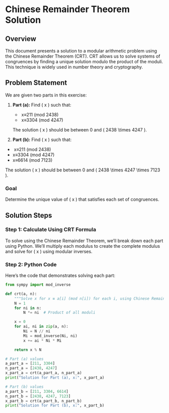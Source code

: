 # Chinese Remainder Theorem Solution

## Overview
This document presents a solution to a modular arithmetic problem using the Chinese Remainder Theorem (CRT). CRT allows us to solve systems of congruences by finding a unique solution modulo the product of the moduli. This technique is widely used in number theory and cryptography.

## Problem Statement
We are given two parts in this exercise:

1. **Part (a):** Find \( x \) such that:
   -  x≡211 (mod 2438)
   -  x≡3304 (mod 4247)

   The solution \( x \) should be between 0 and \( 2438 \times 4247 \).

2. **Part (b):** Find \( x \) such that:
  -  x≡211 (mod 2438)
  -  x≡3304 (mod 4247)
  -  x≡6614 (mod 7123)


   The solution \( x \) should be between 0 and \( 2438 \times 4247 \times 7123 \).

### Goal
Determine the unique value of \( x \) that satisfies each set of congruences.

## Solution Steps

### Step 1: Calculate Using CRT Formula
To solve using the Chinese Remainder Theorem, we’ll break down each part using Python. We’ll multiply each modulus to create the complete modulus and solve for \( x \) using modular inverses.

### Step 2: Python Code
Here’s the code that demonstrates solving each part:

```python
from sympy import mod_inverse

def crt(a, n):
    """Solve x for x ≡ a[i] (mod n[i]) for each i, using Chinese Remainder Theorem."""
    N = 1
    for ni in n:
        N *= ni  # Product of all moduli

    x = 0
    for ai, ni in zip(a, n):
        Ni = N // ni
        Mi = mod_inverse(Ni, ni)
        x += ai * Ni * Mi

    return x % N

# Part (a) values
a_part_a = [211, 3304]
n_part_a = [2438, 4247]
x_part_a = crt(a_part_a, n_part_a)
print("Solution for Part (a), x:", x_part_a)

# Part (b) values
a_part_b = [211, 3304, 6614]
n_part_b = [2438, 4247, 7123]
x_part_b = crt(a_part_b, n_part_b)
print("Solution for Part (b), x:", x_part_b)

